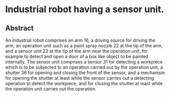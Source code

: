 # Industrial robot having a sensor unit.

## Abstract
An industrial robot comprises an arm 16, a driving source for driving the arm, an operation unit such as a paint spray nozzle 22 at the tip of the arm, and a sensor unit 23 at the tip of the arm near the operation unit, for example to detect and open a door of a box like object to be painted internally. The sensor unit comprises a sensor 31 for detecting a workpiece which is to be subjected to an operation carried out by the operation unit, a shutter 36 for opening and closing the front of the sensor, and a mechanism for opening the shutter at least while the sensor carries out a detecting operation to detect the workpiece, and for closing the shutter at least while the operation unit carries out the operation.
